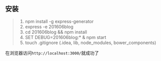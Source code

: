 
## 安装
>  1. npm install -g express-generator
>  2. express -e 201606blog
>  3. cd 201606blog && npm install
>  4. SET DEBUG=201606blog:* & npm start
>  5. touch .gitignore
(.idea,
lib,
node_modules,
bower_components)

在浏览器访问`http://localhost:3000/`就成功了